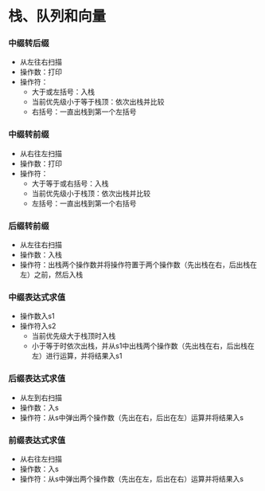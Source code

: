 # 栈、队列和向量

### 中缀转后缀

* 从左往右扫描
* 操作数：打印
* 操作符：
  * 大于或左括号：入栈
  * 当前优先级小于等于栈顶：依次出栈并比较
  * 右括号：一直出栈到第一个左括号

### 中缀转前缀

* 从右往左扫描
* 操作数：打印
* 操作符：
  * 大于等于或右括号：入栈
  * 当前优先级小于栈顶：依次出栈并比较
  * 左括号：一直出栈到第一个右括号

### 后缀转前缀

* 从左往右扫描
* 操作数：入栈
* 操作符：出栈两个操作数并将操作符置于两个操作数（先出栈在右，后出栈在左）之前，然后入栈

### 中缀表达式求值

* 操作数入s1
* 操作符入s2
  * 当前优先级大于栈顶时入栈
  * 小于等于时依次出栈，并从s1中出栈两个操作数（先出栈在右，后出栈在左）进行运算，并将结果入s1

### 后缀表达式求值

* 从左到右扫描
* 操作数：入s
* 操作符：从s中弹出两个操作数（先出在右，后出在左）运算并将结果入s

### 前缀表达式求值

* 从右往左扫描
* 操作数：入s
* 操作符：从s中弹出两个操作数（先出在左，后出在右）运算并将结果入s

